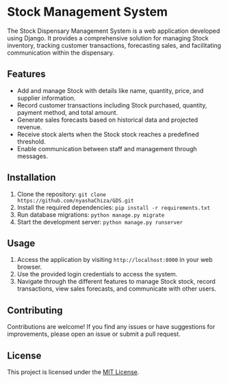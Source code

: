 
# Stock Management System

The Stock Dispensary Management System is a web application developed using Django. It provides a comprehensive solution for managing Stock inventory, tracking customer transactions, forecasting sales, and facilitating communication within the dispensary.

## Features

- Add and manage Stock with details like name, quantity, price, and supplier information.
- Record customer transactions including Stock purchased, quantity, payment method, and total amount.
- Generate sales forecasts based on historical data and projected revenue.
- Receive stock alerts when the Stock stock reaches a predefined threshold.
- Enable communication between staff and management through messages.

## Installation

1. Clone the repository: `git clone https://github.com/nyashaChiza/GDS.git`
2. Install the required dependencies: `pip install -r requirements.txt`
3. Run database migrations: `python manage.py migrate`
4. Start the development server: `python manage.py runserver`

## Usage

1. Access the application by visiting `http://localhost:8000` in your web browser.
2. Use the provided login credentials to access the system.
3. Navigate through the different features to manage Stock stock, record transactions, view sales forecasts, and communicate with other users.

## Contributing

Contributions are welcome! If you find any issues or have suggestions for improvements, please open an issue or submit a pull request.

## License

This project is licensed under the [MIT License](LICENSE).
